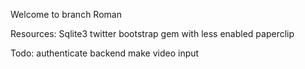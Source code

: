 Welcome to branch Roman

Resources:
Sqlite3
twitter bootstrap gem with less enabled
paperclip

Todo:
authenticate backend
make video input



